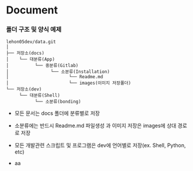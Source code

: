 # Document

### 폴더 구조 및 양식 예제
```
lehon05dev/data.git
│
├── 저장소(docs)
│    └── 대분류(App)
│          └── 중분류(Gitlab)
│                └── 소분류(Installation)
│                       └── Readme.md
│                       └── images(이미지 저장폴더)
└── 저장소(dev)
     └── 대분류(Shell)
           └── 소분류(bonding)
```


- 모든 문서는 docs 폴더에 분류별로 저장
- 소분류에는 반드시 Readme.md 파일생성 과 이미지 저장은 images에 상대 경로로 저장

- 모든 개발관련 스크립트 및 프로그램은 dev에 언어별로 저장(ex. Shell, Python, etc)
- aa
